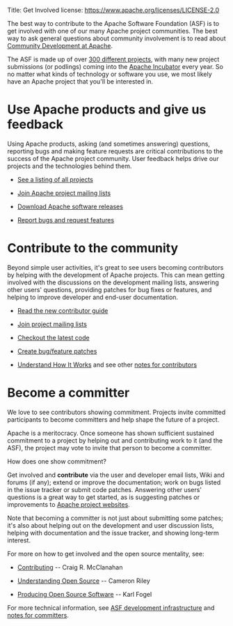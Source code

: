 Title: Get Involved
license: https://www.apache.org/licenses/LICENSE-2.0

The best way to contribute to the Apache Software Foundation (ASF) is to get involved with
one of our many Apache project communities.  The  best way to ask general questions 
about community involvement is to read about [Community Development at Apache](https://community.apache.org/).

The ASF is made up of over [300 different projects](https://projects.apache.org/), with many 
new project submissions (or podlings) coming into the [Apache Incubator](https://incubator.apache.org/) every year. 
So no matter what kinds of technology or software you use, we most 
likely have an Apache project that you'll be interested in.

# Use Apache products and give us feedback #

Using Apache products, asking (and sometimes answering) questions, reporting bugs
and making feature requests are critical contributions to the success of the Apache project community.
User feedback helps drive our projects and the technologies behind them.

-  [See a listing of all projects](https://projects.apache.org/) 

-  [Join Apache project mailing lists](mailinglists.html) 

-  [Download Apache software releases](/dyn/closer.cgi) 

-  [Report bugs and request features](https://issues.apache.org/) 

# Contribute to the community #

Beyond simple user activities, it's great to see users becoming contributors 
by helping with the
development of Apache projects. This can mean getting involved with the
discussions on the development mailing lists, answering other users' questions,
providing patches for bug fixes or features, and helping to improve developer and end-user
documentation.

-  [Read the new contributor guide](/dev/contributors)

-  [Join project mailing lists](mailinglists.html) 

-  [Checkout the latest code](/dev/#svn) 

-  [Create bug/feature patches](https://issues.apache.org/) 

-  [Understand How It Works](how-it-works.html) and see other [notes for
contributors](/dev/#committers) 

# Become a committer #

We love to see contributors showing commitment. Projects invite committed participants to become committers and help shape the future of a project. 

Apache is a meritocracy. Once someone has shown sufficient sustained 
commitment to a project by helping out and contributing work to it
(and the ASF), the project may vote to invite that person to become a committer.

How does one show commitment?

Get involved and **contribute** via the user and developer
email lists, Wiki and forums (if any); extend or improve the documentation; 
work on bugs listed in the issue tracker or submit code patches. Answering other users' 
questions is a great way to get started, as is suggesting patches or improvements 
to [Apache project websites](../dev/contributors.html#websites).

Note that becoming a committer is not just about submitting some patches;
it's also about helping out on the development and user discussion lists,
helping with documentation and the issue tracker, and showing long-term interest.

For more on how to get involved and the open source mentality, see:

-  [Contributing](https://jakarta.apache.org/site/contributing.html) --
Craig R. McClanahan

-  [Understanding Open
Source](https://jakarta.apache.org/site/understandingopensource.html) --
Cameron Riley

-  [Producing Open Source Software](https://producingoss.com/) -- Karl Fogel

For more technical information, see [ASF development infrastructure](/dev/) and [notes for
committers](/dev/#committers).


